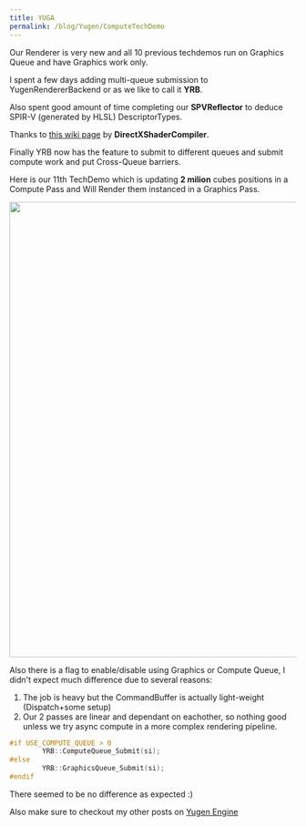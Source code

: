 ```yaml
---
title: YUGA
permalink: /blog/Yugen/ComputeTechDemo
---
```


Our Renderer is very new and all 10 previous techdemos run on Graphics Queue and have Graphics work only.

I spent a few days adding multi-queue submission to YugenRendererBackend or as we like to call it **YRB**.

Also spent good amount of time completing our **SPVReflector** to deduce SPIR-V (generated by HLSL) DescriptorTypes.

Thanks to [this wiki page](https://github.com/Microsoft/DirectXShaderCompiler/blob/master/docs/SPIR-V.rst#introduction) by **DirectXShaderCompiler**.

Finally YRB now has the feature to submit to different queues and submit compute work and put Cross-Queue barriers.

Here is our 11th TechDemo which is updating **2 milion** cubes positions in a Compute Pass and Will Render them instanced in a Graphics Pass. 

<p align="center">
  <img src="https://raw.githubusercontent.com/Erfan-Ahmadi/erfan-ahmadi.github.io/master/images/Yugen/ComputeDemo2.gif" alt="" width="800"/>
</p>

Also there is a flag to enable/disable using Graphics or Compute Queue, I didn't expect much difference due to several reasons:
1. The job is heavy but the CommandBuffer is actually light-weight (Dispatch+some setup) 
2. Our 2 passes are linear and dependant on eachother, so nothing good unless we try async compute in a more complex rendering pipeline.

```c++
#if USE_COMPUTE_QUEUE > 0
        YRB::ComputeQueue_Submit(si);
#else 
        YRB::GraphicsQueue_Submit(si);
#endif 
```

There seemed to be no difference as expected :)

Also make sure to checkout my other posts on [Yugen Engine](/blog/Yugen)
